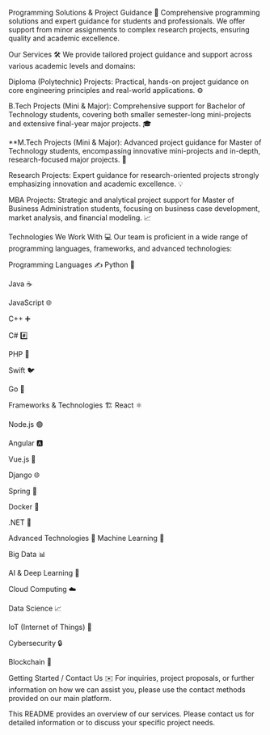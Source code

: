 Programming Solutions & Project Guidance 🚀
Comprehensive programming solutions and expert guidance for students and professionals. We offer support from minor assignments to complex research projects, ensuring quality and academic excellence.

Our Services 🛠️
We provide tailored project guidance and support across various academic levels and domains:

Diploma (Polytechnic) Projects: Practical, hands-on project guidance on core engineering principles and real-world applications. ⚙️

B.Tech Projects (Mini & Major): Comprehensive support for Bachelor of Technology students, covering both smaller semester-long mini-projects and extensive final-year major projects. 🎓

**M.Tech Projects (Mini & Major): Advanced project guidance for Master of Technology students, encompassing innovative mini-projects and in-depth, research-focused major projects. 🔬

Research Projects: Expert guidance for research-oriented projects strongly emphasizing innovation and academic excellence. 💡

MBA Projects: Strategic and analytical project support for Master of Business Administration students, focusing on business case development, market analysis, and financial modeling. 📈

Technologies We Work With 💻
Our team is proficient in a wide range of programming languages, frameworks, and advanced technologies:

Programming Languages ✍️
Python 🐍

Java ☕

JavaScript 🌐

C++ ➕

C# #️⃣

PHP 🐘

Swift 🐦

Go 🐹

Frameworks & Technologies 🏗️
React ⚛️

Node.js 🟢

Angular 🅰️

Vue.js 🖖

Django 🌐

Spring 🌸

Docker 🐳

.NET 🚀

Advanced Technologies 🧠
Machine Learning 🤖

Big Data 📊

AI & Deep Learning 🧠

Cloud Computing ☁️

Data Science 📈

IoT (Internet of Things) 🔌

Cybersecurity 🔒

Blockchain 🔗

Getting Started / Contact Us ✉️
For inquiries, project proposals, or further information on how we can assist you, please use the contact methods provided on our main platform.

This README provides an overview of our services. Please contact us for detailed information or to discuss your specific project needs.
